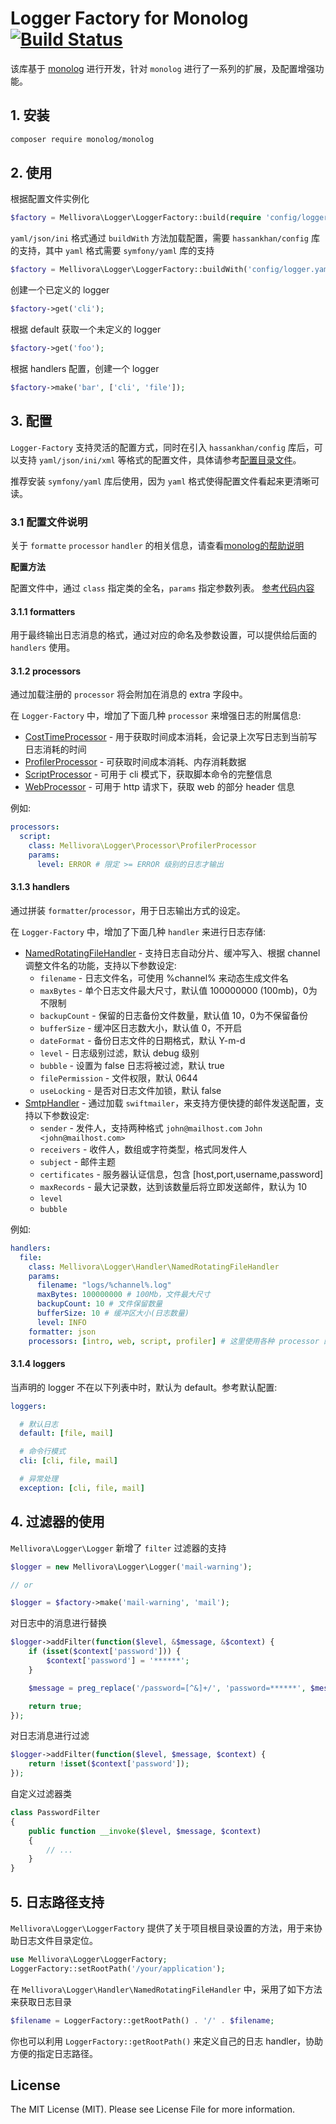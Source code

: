 # Logger Factory for Monolog [![Build Status](https://api.travis-ci.org/zhouyl/mellivora-logger-factory.svg?branch=master)](https://travis-ci.org/zhouyl/mellivora-logger-factory)

该库基于 [monolog](https://seldaek.github.io/monolog/) 进行开发，针对 `monolog` 进行了一系列的扩展，及配置增强功能。

## 1. 安装

```bash
composer require monolog/monolog
```

## 2. 使用

根据配置文件实例化

```php
$factory = Mellivora\Logger\LoggerFactory::build(require 'config/logger.php');
```

`yaml/json/ini` 格式通过 `buildWith` 方法加载配置，需要 `hassankhan/config` 库的支持，其中 `yaml` 格式需要 `symfony/yaml` 库的支持

```php
$factory = Mellivora\Logger\LoggerFactory::buildWith('config/logger.yaml');
```

创建一个已定义的 logger

```php
$factory->get('cli');
```

根据 default 获取一个未定义的 logger

```php
$factory->get('foo');
```

根据 handlers 配置，创建一个 logger

```php
$factory->make('bar', ['cli', 'file']);
```

## 3. 配置

`Logger-Factory` 支持灵活的配置方式，同时在引入 `hassankhan/config` 库后，可以支持 `yaml/json/ini/xml` 等格式的配置文件，具体请参考[配置目录文件](config/)。

推荐安装 `symfony/yaml` 库后使用，因为 `yaml` 格式使得配置文件看起来更清晰可读。

### 3.1 配置文件说明

关于 `formatte` `processor` `handler` 的相关信息，请查看[monolog的帮助说明](https://seldaek.github.io/monolog/doc/02-handlers-formatters-processors.html)

**配置方法**

配置文件中，通过 `class` 指定类的全名，`params` 指定参数列表。 [参考代码内容](src/LoggerFactory.php#L329)

#### 3.1.1 formatters

用于最终输出日志消息的格式，通过对应的命名及参数设置，可以提供给后面的 `handlers` 使用。

#### 3.1.2 processors

通过加载注册的 `processor` 将会附加在消息的 extra 字段中。

在 `Logger-Factory` 中，增加了下面几种 `processor` 来增强日志的附属信息:

-  [CostTimeProcessor](src/Processor/CostTimeProcessor.php) - 用于获取时间成本消耗，会记录上次写日志到当前写日志消耗的时间
-  [ProfilerProcessor](src/Processor/ProfilerProcessor.php) - 可获取时间成本消耗、内存消耗数据
-  [ScriptProcessor](src/Processor/ScriptProcessor.php) - 可用于 cli 模式下，获取脚本命令的完整信息
-  [WebProcessor](src/Processor/WebProcessor.php) - 可用于 http 请求下，获取 web 的部分 header 信息

例如:

```yaml
processors:
  script:
    class: Mellivora\Logger\Processor\ProfilerProcessor
    params:
      level: ERROR # 限定 >= ERROR 级别的日志才输出
```

#### 3.1.3 handlers

通过拼装 `formatter`/`processor`，用于日志输出方式的设定。

在 `Logger-Factory` 中，增加了下面几种 `handler` 来进行日志存储:

- [NamedRotatingFileHandler](src/Handler/NamedRotatingFileHandler.php) - 支持日志自动分片、缓冲写入、根据 channel 调整文件名的功能，支持以下参数设定:
    - `filename` - 日志文件名，可使用 %channel% 来动态生成文件名
    - `maxBytes` - 单个日志文件最大尺寸，默认值 100000000 (100mb)，0为不限制
    - `backupCount` - 保留的日志备份文件数量，默认值 10，0为不保留备份
    - `bufferSize` - 缓冲区日志数大小，默认值 0，不开启
    - `dateFormat` - 备份日志文件的日期格式，默认 Y-m-d
    - `level` - 日志级别过滤，默认 debug 级别
    - `bubble` - 设置为 false 日志将被过滤，默认 true
    - `filePermission` - 文件权限，默认 0644
    - `useLocking` - 是否对日志文件加锁，默认 false
- [SmtpHandler](src/Handler/SmtpHandler.php) - 通过加载 `swiftmailer`，来支持方便快捷的邮件发送配置，支持以下参数设定:
    - `sender` - 发件人，支持两种格式 `john@mailhost.com` `John <john@mailhost.com>`
    - `receivers` - 收件人，数组或字符类型，格式同发件人
    - `subject` - 邮件主题
    - `certificates` - 服务器认证信息，包含 [host,port,username,password]
    - `maxRecords` - 最大记录数，达到该数量后将立即发送邮件，默认为 10
    - `level`
    - `bubble`

例如:

```yaml
handlers:
  file:
    class: Mellivora\Logger\Handler\NamedRotatingFileHandler
    params:
      filename: "logs/%channel%.log"
      maxBytes: 100000000 # 100Mb，文件最大尺寸
      backupCount: 10 # 文件保留数量
      bufferSize: 10 # 缓冲区大小(日志数量)
      level: INFO
    formatter: json
    processors: [intro, web, script, profiler] # 这里使用各种 processor 的命名
```

#### 3.1.4 loggers

当声明的 logger 不在以下列表中时，默认为 default。参考默认配置:

```yaml
loggers:

  # 默认日志
  default: [file, mail]

  # 命令行模式
  cli: [cli, file, mail]

  # 异常处理
  exception: [cli, file, mail]
```

## 4. 过滤器的使用

`Mellivora\Logger\Logger` 新增了 `filter` 过滤器的支持

```php
$logger = new Mellivora\Logger\Logger('mail-warning');

// or

$logger = $factory->make('mail-warning', 'mail');
```

对日志中的消息进行替换

```php
$logger->addFilter(function($level, &$message, &$context) {
    if (isset($context['password'])) {
        $context['password'] = '******';
    }

    $message = preg_replace('/password=[^&]+/', 'password=******', $message);

    return true;
});
```

对日志消息进行过滤

```php
$logger->addFilter(function($level, $message, $context) {
    return !isset($context['password']);
});
```

自定义过滤器类

```php
class PasswordFilter
{
    public function __invoke($level, $message, $context)
    {
        // ...
    }
}
```

## 5. 日志路径支持

`Mellivora\Logger\LoggerFactory` 提供了关于项目根目录设置的方法，用于来协助日志文件目录定位。

```php
use Mellivora\Logger\LoggerFactory;
LoggerFactory::setRootPath('/your/application');
```

在 `Mellivora\Logger\Handler\NamedRotatingFileHandler` 中，采用了如下方法来获取日志目录

```php
$filename = LoggerFactory::getRootPath() . '/' . $filename;
```

你也可以利用 `LoggerFactory::getRootPath()` 来定义自己的日志 handler，协助方便的指定日志路径。

## License

The MIT License (MIT). Please see License File for more information.
